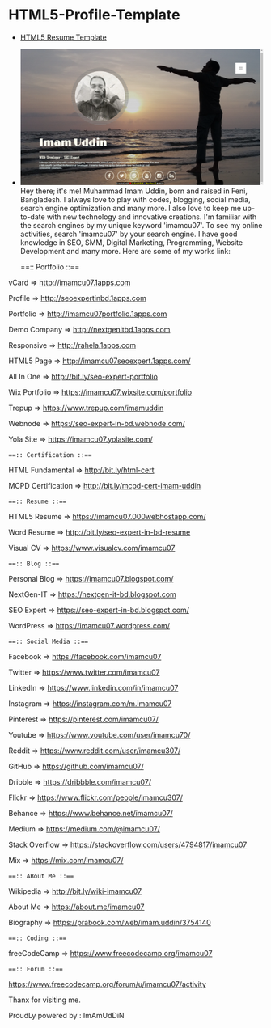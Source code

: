 # HTML5-Profile-Template
- [HTML5 Resume Template](http://imamcu07seoexpert.1apps.com/)
- ![Here Is The Screen Shoot](/html5-resume-template.png)
Hey there; it's me! Muhammad Imam Uddin, born and raised in Feni, Bangladesh. I always love to play with codes, blogging, social media, search engine optimization and many more. I also love to keep me up-to-date with new technology and innovative creations. I'm familiar with the search engines by my unique keyword 'imamcu07'. To see my online activities, search 'imamcu07' by your search engine. I have good knowledge in SEO, SMM, Digital Marketing, Programming, Website Development and many more. Here are some of my works link:

	==:: Portfolio ::==

vCard		=>	http://imamcu07.1apps.com

Profile		=>	http://seoexpertinbd.1apps.com

Portfolio	=>	http://imamcu07portfolio.1apps.com

Demo Company	=>	http://nextgenitbd.1apps.com

Responsive	=>	http://rahela.1apps.com

HTML5 Page 	=>	http://imamcu07seoexpert.1apps.com/

All In One	=>	http://bit.ly/seo-expert-portfolio

Wix Portfolio	=>	https://imamcu07.wixsite.com/portfolio

Trepup		=>	https://www.trepup.com/imamuddin

Webnode		=>	https://seo-expert-in-bd.webnode.com/

Yola Site	=>	https://imamcu07.yolasite.com/


	==:: Certification ::== 

HTML Fundamental	=>	http://bit.ly/html-cert

MCPD Certification	=>	http://bit.ly/mcpd-cert-imam-uddin


	==:: Resume ::==

HTML5 Resume	=>	https://imamcu07.000webhostapp.com/

Word Resume	=>	http://bit.ly/seo-expert-in-bd-resume

Visual CV	=>	https://www.visualcv.com/imamcu07


	==:: Blog ::==

Personal Blog	=>	https://imamcu07.blogspot.com/

NextGen-IT	=>	https://nextgen-it-bd.blogspot.com

SEO Expert	=>	https://seo-expert-in-bd.blogspot.com/

WordPress	=>	https://imamcu07.wordpress.com/


	==:: Social Media ::==

Facebook	=> 	https://facebook.com/imamcu07

Twitter		=>	https://www.twitter.com/imamcu07

LinkedIn	=>	https://www.linkedin.com/in/imamcu07

Instagram	=>	https://instagram.com/m.imamcu07

Pinterest	=>	https://pinterest.com/imamcu07/

Youtube		=>	https://www.youtube.com/user/imamcu70/

Reddit 		=>	https://www.reddit.com/user/imamcu307/

GitHub		=>	https://github.com/imamcu07/

Dribble		=>	https://dribbble.com/imamcu07/

Flickr		=>	https://www.flickr.com/people/imamcu307/

Behance		=>	https://www.behance.net/imamcu07/

Medium		=>	https://medium.com/@imamcu07/

Stack Overflow	=>	https://stackoverflow.com/users/4794817/imamcu07

Mix		=>	https://mix.com/imamcu07/	

	==:: ABout Me ::==

Wikipedia	=>	http://bit.ly/wiki-imamcu07

About Me	=>	https://about.me/imamcu07

Biography	=>	https://prabook.com/web/imam.uddin/3754140


	==:: Coding ::==

freeCodeCamp	=>	https://www.freecodecamp.org/imamcu07



	==:: Forum ::==

https://www.freecodecamp.org/forum/u/imamcu07/activity

Thanx for visiting me.

ProudLy powered by : ImAmUdDiN
